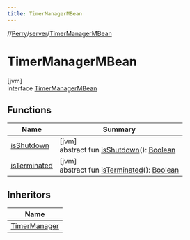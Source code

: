 ```yaml
---
title: TimerManagerMBean
---
```

//[Perry](../../../index.html)/[server](../index.html)/[TimerManagerMBean](index.html)



# TimerManagerMBean



[jvm]\
interface [TimerManagerMBean](index.html)



## Functions


| Name | Summary |
|---|---|
| [isShutdown](is-shutdown.html) | [jvm]<br>abstract fun [isShutdown](is-shutdown.html)(): [Boolean](https://kotlinlang.org/api/latest/jvm/stdlib/kotlin/-boolean/index.html) |
| [isTerminated](is-terminated.html) | [jvm]<br>abstract fun [isTerminated](is-terminated.html)(): [Boolean](https://kotlinlang.org/api/latest/jvm/stdlib/kotlin/-boolean/index.html) |


## Inheritors


| Name |
|---|
| [TimerManager](../-timer-manager/index.html) |

